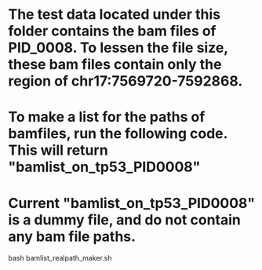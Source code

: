 # The test data located under this folder contains the bam files of PID_0008. To lessen the file size, these bam files contain only the region of chr17:7569720-7592868.


# To make a list for the paths of bamfiles, run the following code. This will return "bamlist_on_tp53_PID0008"
# Current "bamlist_on_tp53_PID0008" is a dummy file, and do not contain any bam file paths.

bash bamlist_realpath_maker.sh 
